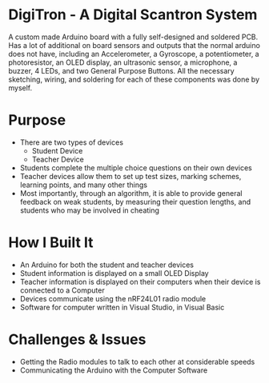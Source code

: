 # DigiTron - A Digital Scantron System
A custom made Arduino board with a fully self-designed and soldered PCB. Has a lot of additional on board sensors and outputs that the normal arduino does not have, including an Accelerometer, a Gyroscope, a potentiometer, a photoresistor, an OLED display, an ultrasonic sensor, a microphone, a buzzer, 4 LEDs, and two General Purpose Buttons. All the necessary sketching, wiring, and soldering for each of these components was done by myself.

# Purpose
* There are two types of devices
    * Student Device
    * Teacher Device
* Students complete the multiple choice questions on their own devices
* Teacher devices allow them to set up test sizes, marking schemes, learning points, and many other things
* Most importantly, through an algorithm, it is able to provide general feedback on weak students, by measuring their question lengths, and students who may be involved in cheating

# How I Built It
* An Arduino for both the student and teacher devices
* Student information is displayed on a small OLED Display
* Teacher information is displayed on their computers when their device is connected to a Computer
* Devices communicate using the nRF24L01 radio module
* Software for computer written in Visual Studio, in Visual Basic

# Challenges & Issues
* Getting the Radio modules to talk to each other at considerable speeds
* Communicating the Arduino with the Computer Software
